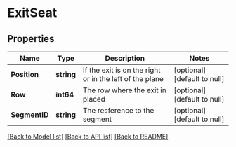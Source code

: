 # ExitSeat

## Properties
Name | Type | Description | Notes
------------ | ------------- | ------------- | -------------
**Position** | **string** | If the exit is on the right or in the left of the plane | [optional] [default to null]
**Row** | **int64** | The row where the exit in placed | [optional] [default to null]
**SegmentID** | **string** | The resference to the segment  | [optional] [default to null]

[[Back to Model list]](../README.md#documentation-for-models) [[Back to API list]](../README.md#documentation-for-api-endpoints) [[Back to README]](../README.md)


